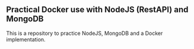 ## Practical Docker use with NodeJS (RestAPI) and MongoDB

This is a repository to practice NodeJS, MongoDB and a Docker implementation.

